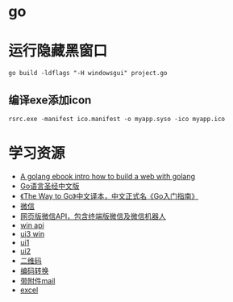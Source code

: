 # go

# 运行隐藏黑窗口 #
	go build -ldflags "-H windowsgui" project.go

## 编译exe添加icon ##

	rsrc.exe -manifest ico.manifest -o myapp.syso -ico myapp.ico

# 学习资源 #

- [A golang ebook intro how to build a web with golang](https://github.com/astaxie/build-web-application-with-golang)
- [Go语言圣经中文版](https://github.com/gopl-zh/gopl-zh.github.com)
- [《The Way to Go》中文译本，中文正式名《Go入门指南》](https://github.com/Unknwon/the-way-to-go_ZH_CN)
- [微信](https://github.com/liushuchun/wechatcmd)
- [网页版微信API，包含终端版微信及微信机器人](https://github.com/Urinx/WeixinBot)
- [win api](https://github.com/lxn/win "win API")
- [ui3 win](https://github.com/lxn/walk "https://github.com/lxn/walk")
- [ui1](https://github.com/visualfc/goqt "UI")
- [ui2](https://github.com/google/gxui "https://github.com/google/gxui")
- [二维码](https://github.com/skip2/go-qrcode "https://github.com/skip2/go-qrcode")
- [编码转换](github.com/axgle/mahonia)
- [带附件mail](https://github.com/scorredoira/email)
- [excel](https://github.com/aswjh/excel)